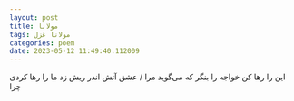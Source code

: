 ```yaml
---
layout: post
title: مولانا
tags: مولانا غزل
categories: poem
date: 2023-05-12 11:49:40.112009
---
```


این را رها کن خواجه را بنگر که می‌گوید مرا / عشق آتش اندر ریش زد ما را رها کردی چرا
